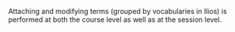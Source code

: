 Attaching and modifying terms (grouped by vocabularies in Ilios) is performed at both the course level as well as at the session level. 



